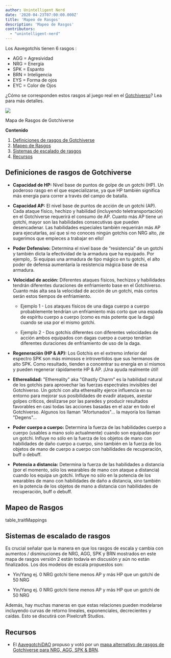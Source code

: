 ```yaml
---
author: Unintelligent Nerd
date: '2020-04-23T07:00:00.000Z'
title: 'Mapeo de Rasgos'
description: 'Mapeo de Rasgos'
contributors:
  - "unintelligent-nerd"
---
```


Los Aavegotchis tienen 6 rasgos [](/traits):

* AGG = Agresividad
* NRG = Energía
* SPK = Espanto
* BRN = Inteligencia
* EYS = Forma de ojos
* EYC = Color de Ojos

¿Cómo se corresponden estos rasgos al juego real en el [Gotchiverso](/gotchiverse)? Lea para más detalles.

<div class="headerImageContainer">
<img class="headerImage" src="/trait-mappings/gotchiverse-trait-map.jpg">
<p class="headerImageText">Mapa de Rasgos de Gotchiverse</p>
</div>

<div class="contentsBox">

**Contenido**

<ol>
<li><a href=#gotchiverse-trait-definitions>Definiciones de rasgos de Gotchiverse</a></li>
<li><a href=#trait-mappings>Mapeo de Rasgos</a></li>
<li><a href=#trait-scaling-systems>Sistemas de escalado de rasgos</a></li>
<li><a href=#resources>Recursos</a></li>
</ol>

</div>

## Definiciones de rasgos de Gotchiverse

* **Capacidad de HP:** Nivel base de puntos de golpe de un gotchi (HP). Un poderoso rasgo en el que especializarse, ya que HP también significa más energía para correr a través del campo de batalla.

* **Capacidad AP:** El nivel base de puntos de acción de un gotchi (AP). Cada ataque físico, hechizo y habilidad (incluyendo teletransportación) en el Gotchiverse requerirá el consumo de AP. Cuanto más AP tiene un gotchi, mayor son las habilidades consecutivas que pueden desencadenar. Las habilidades especiales también requerirán más AP para ejecutarlas, así que si no conoces ningún gotchis con NRG alto, ¡te sugerimos que empieces a trabajar en ello!

* **Poder Defensivo:** Determina el nivel base de “resistencia” de un gotchi y también dicta la efectividad de la armadura que ha equipado. Por ejemplo,. Si equipas una armadura de tipo mágico en tu gotchi, el alto poder de defensa aumentaría la resistencia mágica base de esa armadura.

* **Velocidad de acción:** Diferentes ataques físicos, hechizos y habilidades tendrán diferentes duraciones de enfriamiento base en el Gotchiverso. Cuanto más alta sea la velocidad de acción de un gotchi, más cortos serán estos tiempos de enfriamiento.

    * Ejemplo 1 - Los ataques físicos de una daga cuerpo a cuerpo probablemente tendrían un enfriamiento más corto que una espada de espíritu cuerpo a cuerpo (como es más potente que la daga) cuando se usa por el mismo gotchi.

    * Ejemplo 2 - Dos gotchis diferentes con diferentes velocidades de acción ambos equipados con dagas cuerpo a cuerpo tendrían diferentes duraciones de enfriamiento de uso de la daga.

* **Regeneración (HP & AP):** Los Gotchis en el extremo inferior del espectro SPK son más mimosos e introvertidos que sus hermanos de alto SPK. Como resultado, tienden a concentrar su energía en sí mismos y pueden regenerar rápidamente HP & AP. ¡Una ayuda realmente útil!

* **Etherealidad:** "Ethereality" aka "Ghastly Charm" es la habilidad natural de los gotchis para aprovechar las fuerzas espectrales invisibles del Gotchiverso. Un gotchi con alta ethereality ejerce influencia en su entorno para mejorar sus posibilidades de evadir ataques, asestar golpes críticos, deslizarse por las paredes y producir resultados favorables en casi todas las acciones basadas en el azar en todo el Gotchiverso. Algunos los llaman "Afortunados"… la mayoría los llaman "Degens"…

* **Poder cuerpo a cuerpo:** Determina la fuerza de las habilidades cuerpo a cuerpo (usables a mano solo actualmente) cuando son equipadas por un gotchi. Influye no sólo en la fuerza de los objetos de mano con habilidades de daño cuerpo a cuerpo, sino también en la fuerza de los objetos de mano de cuerpo a cuerpo con habilidades de recuperación, buff o debuff.

* **Potencia a distancia:** Determina la fuerza de las habilidades a distancia (por el momento, sólo los wearables de mano con ataque a distancia) cuando los equipa un gotchi. Influye no sólo en la potencia de los wearables de mano con habilidades de daño a distancia, sino también en la potencia de los objetos de mano a distancia con habilidades de recuperación, buff o debuff.

## Mapeo de Rasgos

table_traitMappings

## Sistemas de escalado de rasgos

Es crucial señalar que la manera en que los rasgos de escala y cambia con aumentos / disminuciones de NRG, AGG, SPK y BRN mostrados en este mapa de rasgos versión 2 están todavía en discusión y aún no están finalizados. Los dos modelos de escala propuestos son:

* Yin/Yang ej. 0 NRG gotchi tiene menos AP y más HP que un gotchi de 50 NRG

* Yin/Yang ej. 0 NRG gotchi tiene menos AP y más HP que un gotchi de 50 NRG

Además, hay muchas maneras en que estas relaciones pueden modelarse incluyendo curvas de retorno lineales, exponenciales, decrecientes y caídas. Esto se discutirá con Pixelcraft Studios.

## Recursos

* El [AavegotchiDAO](/dao) propuso y votó por un [mapa alternativo de rasgos de Gotchiverse para NRG, AGG, SPK & BRN](https://dao.aavegotchi.com/t/alternative-gotchiverse-trait-mapping-for-nrg-agg-spk-brn/3135).